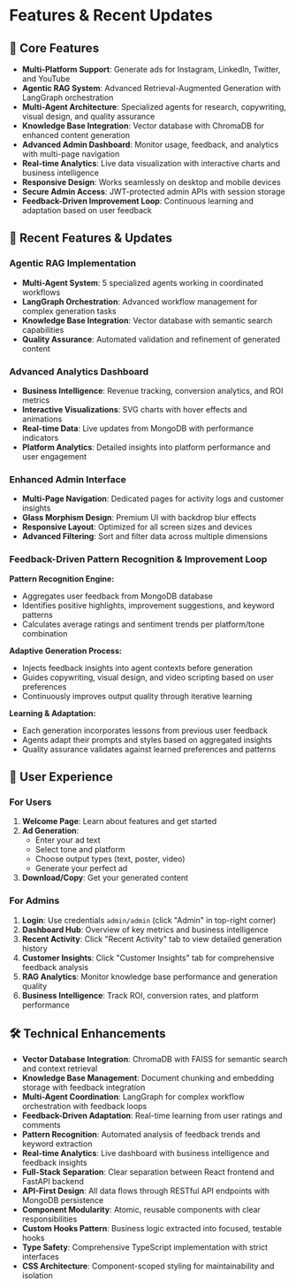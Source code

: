 # Features & Recent Updates

## 🚀 Core Features

- **Multi-Platform Support**: Generate ads for Instagram, LinkedIn, Twitter, and YouTube
- **Agentic RAG System**: Advanced Retrieval-Augmented Generation with LangGraph orchestration
- **Multi-Agent Architecture**: Specialized agents for research, copywriting, visual design, and quality assurance
- **Knowledge Base Integration**: Vector database with ChromaDB for enhanced content generation
- **Advanced Admin Dashboard**: Monitor usage, feedback, and analytics with multi-page navigation
- **Real-time Analytics**: Live data visualization with interactive charts and business intelligence
- **Responsive Design**: Works seamlessly on desktop and mobile devices
- **Secure Admin Access**: JWT-protected admin APIs with session storage
- **Feedback-Driven Improvement Loop**: Continuous learning and adaptation based on user feedback

## 🎯 Recent Features & Updates

### Agentic RAG Implementation
- **Multi-Agent System**: 5 specialized agents working in coordinated workflows
- **LangGraph Orchestration**: Advanced workflow management for complex generation tasks
- **Knowledge Base Integration**: Vector database with semantic search capabilities
- **Quality Assurance**: Automated validation and refinement of generated content

### Advanced Analytics Dashboard
- **Business Intelligence**: Revenue tracking, conversion analytics, and ROI metrics
- **Interactive Visualizations**: SVG charts with hover effects and animations
- **Real-time Data**: Live updates from MongoDB with performance indicators
- **Platform Analytics**: Detailed insights into platform performance and user engagement

### Enhanced Admin Interface
- **Multi-Page Navigation**: Dedicated pages for activity logs and customer insights
- **Glass Morphism Design**: Premium UI with backdrop blur effects
- **Responsive Layout**: Optimized for all screen sizes and devices
- **Advanced Filtering**: Sort and filter data across multiple dimensions

### Feedback-Driven Pattern Recognition & Improvement Loop

**Pattern Recognition Engine:**
- Aggregates user feedback from MongoDB database
- Identifies positive highlights, improvement suggestions, and keyword patterns
- Calculates average ratings and sentiment trends per platform/tone combination

**Adaptive Generation Process:**
- Injects feedback insights into agent contexts before generation
- Guides copywriting, visual design, and video scripting based on user preferences
- Continuously improves output quality through iterative learning

**Learning & Adaptation:**
- Each generation incorporates lessons from previous user feedback
- Agents adapt their prompts and styles based on aggregated insights
- Quality assurance validates against learned preferences and patterns

## 📱 User Experience

### For Users
1. **Welcome Page**: Learn about features and get started
2. **Ad Generation**:
   - Enter your ad text
   - Select tone and platform
   - Choose output types (text, poster, video)
   - Generate your perfect ad
3. **Download/Copy**: Get your generated content

### For Admins
1. **Login**: Use credentials `admin/admin` (click "Admin" in top-right corner)
2. **Dashboard Hub**: Overview of key metrics and business intelligence
3. **Recent Activity**: Click "Recent Activity" tab to view detailed generation history
4. **Customer Insights**: Click "Customer Insights" tab for comprehensive feedback analysis
5. **RAG Analytics**: Monitor knowledge base performance and generation quality
6. **Business Intelligence**: Track ROI, conversion rates, and platform performance

## 🛠️ Technical Enhancements

- **Vector Database Integration**: ChromaDB with FAISS for semantic search and context retrieval
- **Knowledge Base Management**: Document chunking and embedding storage with feedback integration
- **Multi-Agent Coordination**: LangGraph for complex workflow orchestration with feedback loops
- **Feedback-Driven Adaptation**: Real-time learning from user ratings and comments
- **Pattern Recognition**: Automated analysis of feedback trends and keyword extraction
- **Real-time Analytics**: Live dashboard with business intelligence and feedback insights
- **Full-Stack Separation**: Clear separation between React frontend and FastAPI backend
- **API-First Design**: All data flows through RESTful API endpoints with MongoDB persistence
- **Component Modularity**: Atomic, reusable components with clear responsibilities
- **Custom Hooks Pattern**: Business logic extracted into focused, testable hooks
- **Type Safety**: Comprehensive TypeScript implementation with strict interfaces
- **CSS Architecture**: Component-scoped styling for maintainability and isolation
